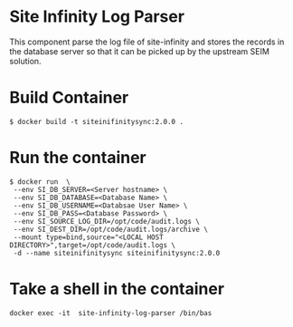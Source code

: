 # Site Infinity Log Parser
This component parse the log file of site-infinity and stores the records in the database server so that it can be picked up by the upstream SEIM solution.

# Build Container
```
$ docker build -t siteinifinitysync:2.0.0 .
```

# Run the container
```
$ docker run  \
 --env SI_DB_SERVER=<Server hostname> \
 --env SI_DB_DATABASE=<Database Name> \
 --env SI_DB_USERNAME=<Databsae User Name> \
 --env SI_DB_PASS=<Database Password> \
 --env SI_SOURCE_LOG_DIR=/opt/code/audit.logs \
 --env SI_DEST_DIR=/opt/code/audit.logs/archive \
 --mount type=bind,source="<LOCAL HOST DIRECTORY>",target=/opt/code/audit.logs \
 -d --name siteinifinitysync siteinifinitysync:2.0.0
```

# Take a shell in the container
```
docker exec -it  site-infinity-log-parser /bin/bas
```